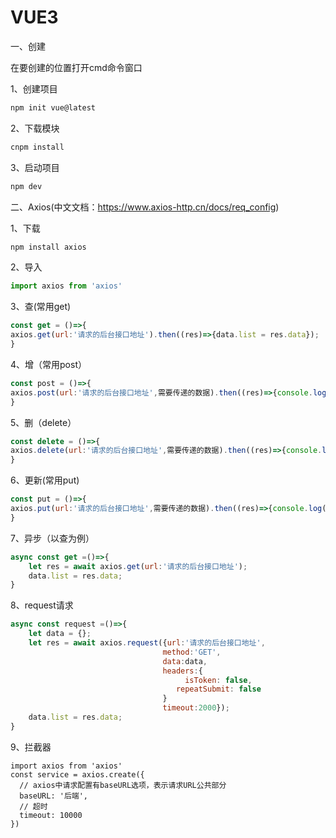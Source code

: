 # VUE3

一、创建

在要创建的位置打开cmd命令窗口

1、创建项目

```powershell
npm init vue@latest
```

2、下载模块

```powershell
cnpm install
```

3、启动项目

```powershell
npm dev
```

二、Axios(中文文档：https://www.axios-http.cn/docs/req_config)

1、下载

```powershell
npm install axios
```

2、导入

```javascript
import axios from 'axios'
```

3、查(常用get)

```javascript
const get = ()=>{
axios.get(url:'请求的后台接口地址').then((res)=>{data.list = res.data});
}
```

4、增（常用post）

```javascript
const post = ()=>{
axios.post(url:'请求的后台接口地址',需要传递的数据).then((res)=>{console.log(res.data)});
}
```

5、删（delete）

```javascript
const delete = ()=>{
axios.delete(url:'请求的后台接口地址',需要传递的数据).then((res)=>{console.log(res.data)});
}
```

6、更新(常用put)

```javascript
const put = ()=>{
axios.put(url:'请求的后台接口地址',需要传递的数据).then((res)=>{console.log(res.data)});
}
```

7、异步（以查为例）

```javascript
async const get =()=>{
    let res = await axios.get(url:'请求的后台接口地址');
    data.list = res.data;
}
```

8、request请求

```javascript
async const request =()=>{
    let data = {};
    let res = await axios.request({url:'请求的后台接口地址',
                                  method:'GET',
                                  data:data,
                                  headers:{
                                       isToken: false,
      							     repeatSubmit: false
                                  }
                                  timeout:2000});
    data.list = res.data;
}
```

9、拦截器

```
import axios from 'axios'
const service = axios.create({
  // axios中请求配置有baseURL选项，表示请求URL公共部分
  baseURL: '后端',
  // 超时
  timeout: 10000
})
```

